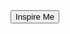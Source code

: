 <script src="test.js">
</script>


 <div>
 <div class="container" id="quotesButton" display="block">
            <div class="buttonCenter">
                <input type="button" onclick="displayQuotes()" class="button" value="Inspire Me">
            </div>
 </div>
 <div class="container" id="quotesDiv" display="block">
            <p id="quote"></p>
            <p id="author"></p>
 </div>
 </div>


       
